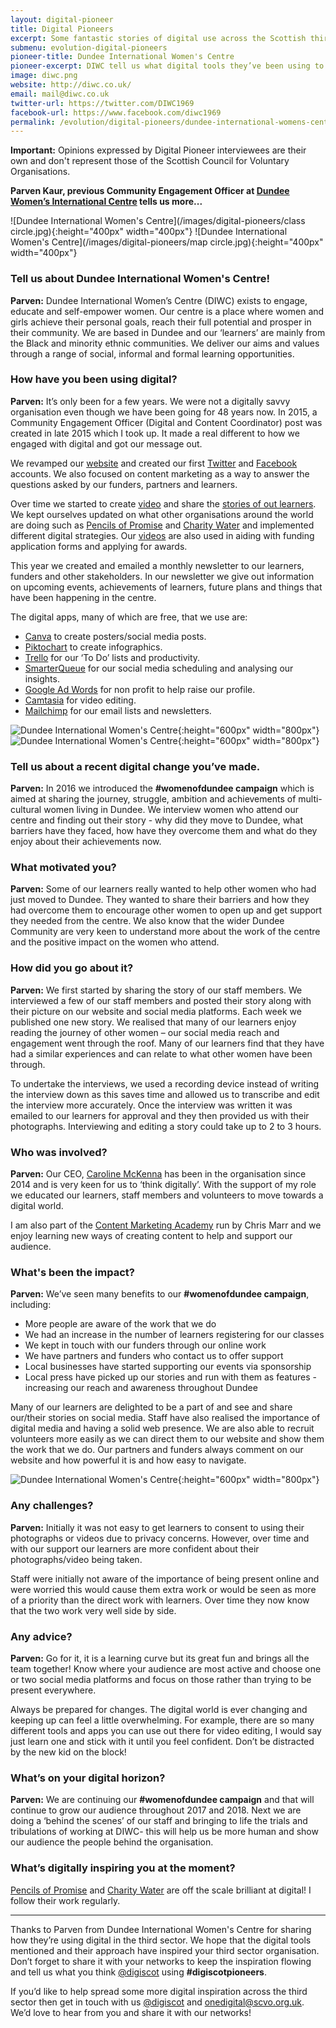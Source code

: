 ```yaml
--- 
layout: digital-pioneer 
title: Digital Pioneers 
excerpt: Some fantastic stories of digital use across the Scottish third sector. Read on to be inspired. 
submenu: evolution-digital-pioneers 
pioneer-title: Dundee International Women's Centre 
pioneer-excerpt: DIWC tell us what digital tools they’ve been using to share learner stories & generate lots of engagement.   
image: diwc.png 
website: http://diwc.co.uk/ 
email: mail@diwc.co.uk 
twitter-url: https://twitter.com/DIWC1969  
facebook-url: https://www.facebook.com/diwc1969 
permalink: /evolution/digital-pioneers/dundee-international-womens-centre/  
--- 
```

  
**Important:** Opinions expressed by Digital Pioneer interviewees are their own and don't represent those of the Scottish Council for Voluntary Organisations. 
  
**Parven Kaur, previous Community Engagement Officer at <a target='_blank' href="http://diwc.co.uk/">Dundee Women’s International Centre</a> tells us more...** 

![Dundee International Women's Centre](/images/digital-pioneers/class circle.jpg){:height="400px" width="400px"} ![Dundee International Women's Centre](/images/digital-pioneers/map circle.jpg){:height="400px" width="400px"}
  
### Tell us about Dundee International Women's Centre!  
  
**Parven:** Dundee International Women’s Centre (DIWC) exists to engage, educate and self-empower women.  Our centre is a place where women and girls achieve their personal goals, reach their full potential and prosper in their community. We are based in Dundee and our ‘learners’ are mainly from the Black and minority ethnic communities.  We deliver our aims and values through a range of social, informal and formal learning opportunities. 
  
### How have you been using digital? 
  
**Parven:** It’s only been for a few years.  We were not a digitally savvy organisation even though we have been going for 48 years now.  In 2015, a Community Engagement Officer (Digital and Content Coordinator) post was created in late 2015 which I took up.  It made a real different to how we engaged with digital and got our message out.   
  
We revamped our <a target='_blank' href="http://diwc.co.uk/">website</a> and created our first <a target='_blank' href="https://twitter.com/DIWC1969">Twitter</a> and <a target='_blank' href="https://www.facebook.com/diwc1969">Facebook</a> accounts. We also focused on content marketing as a way to answer the questions asked by our funders, partners and learners.   
  
Over time we started to create <a target='_blank' href="http://diwc.co.uk/videos">video</a> and share the <a target='_blank' href="http://diwc.co.uk/changing-lives">stories of out learners</a>. We kept ourselves updated on what other organisations around the world are doing such as <a target='_blank' href="https://pencilsofpromise.org/">Pencils of Promise</a> and <a target='_blank' href="https://www.charitywater.org/">Charity Water</a> and implemented different digital strategies. Our <a target='_blank' href="http://diwc.co.uk/videos">videos</a> are also used in aiding with funding application forms and applying for awards.   
  
This year we created and emailed a monthly newsletter to our learners, funders and other stakeholders. In our newsletter we give out information on upcoming events, achievements of learners, future plans and things that have been happening in the centre.   
  
The digital apps, many of which are free, that we use are:   
<ul class="browser-default"> 
<li><a target='_blank' href="https://www.canva.com/">Canva</a> to create posters/social media posts.</li> 
<li><a target='_blank' href="https://piktochart.com/">Piktochart</a> to create infographics.</li> 
<li><a target='_blank' href="https://trello.com/">Trello</a> for our ‘To Do’ lists and productivity.</li> 
<li><a target='_blank' href="https://smarterqueue.com/">SmarterQueue</a> for our social media scheduling and analysing our insights.</li> 
<li><a target='_blank' href="https://www.google.co.uk/intl/en/grants/">Google Ad Words</a> for non profit to help raise our profile.</li>   
<li><a target='_blank' href="https://www.techsmith.com/video-editor.html">Camtasia</a> for video editing.</li> 
<li><a target='_blank' href="https://mailchimp.com/">Mailchimp</a> for our email lists and newsletters.</li>
</ul>  

![Dundee International Women's Centre](/images/digital-pioneers/diwcgroup.jpg){:height="600px" width="800px"} ![Dundee International Women's Centre](/images/digital-pioneers/diwcladies.jpg){:height="600px" width="800px"}
  

### Tell us about a recent digital change you’ve made. 
  
**Parven:** In 2016 we introduced the **#womenofdundee campaign** which is aimed at sharing the journey, struggle, ambition and achievements of multi- cultural women living in Dundee. We interview women who attend our centre and finding out their story - why did they move to Dundee, what barriers have they faced, how have they overcome them and what do they enjoy about their achievements now.  
  
### What motivated you? 
  
**Parven:** Some of our learners really wanted to help other women who had just moved to Dundee.  They wanted to share their barriers and how they had overcome them to encourage other women to open up and get support they needed from the centre. We also know that the wider Dundee Community are very keen to understand more about the work of the centre and the positive impact on the women who attend.  
  
### How did you go about it? 
  
**Parven:** We first started by sharing the story of our staff members. We interviewed a few of our staff members and posted their story along with their picture on our website and social media platforms.  Each week we published one new story. We realised that many of our learners enjoy reading the journey of other women – our social media reach and engagement went through the roof.  Many of our learners find that they have had a similar experiences and can relate to what other women have been through.   
  
To undertake the interviews, we used a recording device instead of writing the interview down as this saves time and allowed us to transcribe and edit the interview more accurately.  Once the interview was written it was emailed to our learners for approval and they then provided us with their photographs.  Interviewing and editing a story could take up to 2 to 3 hours.   
  
### Who was involved? 
  
**Parven:** Our CEO, <a target='_blank' href="http://diwc.co.uk/staff/caroline-mckenna/">Caroline McKenna</a> has been in the organisation since 2014 and is very keen for us to ‘think digitally’. With the support of my role we educated our learners, staff members and volunteers to move towards a digital world.  
  
I am also part of the <a target='_blank' href="https://www.thecontentmarketingacademy.co.uk/">Content Marketing Academy</a> run by Chris Marr and we enjoy learning new ways of creating content to help and support our audience.  
  
### What's been the impact? 
  
**Parven:** We’ve seen many benefits to our **#womenofdundee campaign**, including:  
<ul class="browser-default">   
<li>More people are aware of the work that we do</li>   
<li>We had an increase in the number of learners registering for our classes</li>   
<li>We kept in touch with our funders through our online work</li>  
<li>We have partners and funders who contact us to offer support</li>  
<li>Local businesses have started supporting our events via sponsorship</li>  
<li>Local press have picked up our stories and run with them as features - increasing our reach and awareness throughout Dundee</li>  
</ul>

Many of our learners are delighted to be a part of and see and share our/their stories on social media.  Staff have also realised the importance of digital media and having a solid web presence.  We are also able to recruit volunteers more easily as we can direct them to our website and show them the work that we do.  Our partners and funders always comment on our website and how powerful it is and how easy to navigate.  

![Dundee International Women's Centre](/images/digital-pioneers/diwchug.jpg){:height="600px" width="800px"}

### Any challenges? 
  
**Parven:** Initially it was not easy to get learners to consent to using their photographs or videos due to privacy concerns. However, over time and with our support our learners are more confident about their photographs/video being taken.   
  
Staff were initially not aware of the importance of being present online and were worried this would cause them extra work or would be seen as more of a priority than the direct work with learners. Over time they now know that the two work very well side by side. 
  
### Any advice? 
  
**Parven:** Go for it, it is a learning curve but its great fun and brings all the team together!  Know where your audience are most active and choose one or two social media platforms and focus on those rather than trying to be present everywhere.   
  
Always be prepared for changes. The digital world is ever changing and keeping up can feel a little overwhelming.  For example, there are so many different tools and apps you can use out there for video editing, I would say just learn one and stick with it until you feel confident. Don’t be distracted by the new kid on the block!  
  
### What’s on your digital horizon? 
  
**Parven:** We are continuing our **#womenofdundee campaign** and that will continue to grow our audience throughout 2017 and 2018.  Next we are doing a ‘behind the scenes’ of our staff and bringing to life the trials and tribulations of working at DIWC- this will help us be more human and show our audience the people behind the organisation.  
  
### What’s digitally inspiring you at the moment?  
  
<a target='_blank' href="https://pencilsofpromise.org/">Pencils of Promise</a> and <a target='_blank' href="https://www.charitywater.org/">Charity Water</a> are off the scale brilliant at digital!  I follow their work regularly.  
  
----- 
  
Thanks to Parven from Dundee International Women's Centre for sharing how they’re using digital in the third sector. We hope that the digital tools mentioned and their approach have inspired your third sector organisation. Don’t forget to share it with your networks to keep the inspiration flowing and tell us what you think  <a href="https://twitter.com/digiscot?ref_src=twsrc%5Egoogle%7Ctwcamp%5Eserp%7Ctwgr%5Eauthor" target="_blank">@digiscot</a> using **#digiscotpioneers**. 
  
If you’d like to help spread some more digital inspiration across the third sector then get in touch with us <a href="https://twitter.com/digiscot?ref_src=twsrc%5Egoogle%7Ctwcamp%5Eserp%7Ctwgr%5Eauthor" target="_blank">@digiscot</a> and <a href="mailto:onedigital@scvo.org.uk">onedigital@scvo.org.uk</a>.  We’d love to hear from you and share it with our networks! 
  
 
